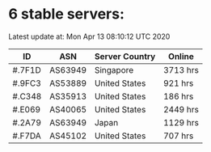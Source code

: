 # 6 stable servers:

Latest update at: Mon Apr 13 08:10:12 UTC 2020

| ID | ASN | Server Country | Online |
| -- | --- | -------------- | ------ |
| #.7F1D | AS63949 | Singapore | 3713 hrs |
| #.9FC3 | AS53889 | United States | 921 hrs |
| #.C348 | AS35913 | United States | 186 hrs |
| #.E069 | AS40065 | United States | 2449 hrs |
| #.2A79 | AS63949 | Japan | 1129 hrs |
| #.F7DA | AS45102 | United States | 707 hrs |

